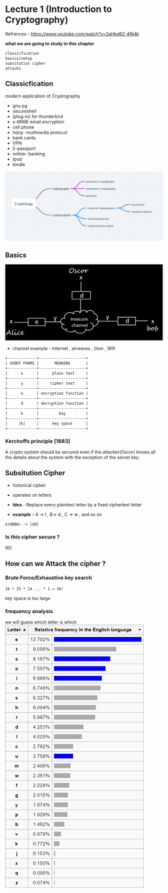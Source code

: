 # Lecture 1 (Introduction to Cryptography)

Refrences - https://www.youtube.com/watch?v=2aHkqB2-46k&t

**what we are going to study in this chapter**
```
classicfication
basics/setup
subsitution cipher
attacks
```
## Classicfication
 modern application of Cryptography
  - gnu pg
  - secureshell
  - (plug-in) for thunderbird
  - s-MIME email encryption
  - cell phone
  - hdcp -multimedia protocol
  - bank cards
  - VPN
  - E-passport
  - online- banking
  - Ipod
  - kindle

![ch_1_1](./ch_1_1.png)

## Basics
![ch_1_2](./ch_1_2.png)
- channel example - Internet , airwaves , Gsm , Wifi

```
+-------------+---------------------+
| SHORT FROMS |       MEANING       |
+-------------+---------------------+
|      x      |      plain text     |
+-------------+---------------------+
|      y      |     cipher text     |
+-------------+---------------------+
|      e      | encryption function |
+-------------+---------------------+
|      d      | decryption function |
+-------------+---------------------+
|      k      |         key         |
+-------------+---------------------+
|     |k|     |      key space      |
+-------------+---------------------+
```

### Kerchoffs principle [1883]

A crypto system should be secured even if the attacker(Oscor) knows all the details about the system with the exception of the secret key.

## Subsitution Cipher
 - historical cipher
 - operates on letters
 - **Idea** - Replace every plaintext letter by a fixed ciphertext letter

 - **example**  - A -> l , B-> d , C -> w , and so on
 ```
 e(ABBA) -> lddl
 ```
### Is this cipher secure ?
NO
## How can we Attack the cipher ?

### Brute Force/Exhaustive key search

```
26 * 25 * 24 ... * 1 = 26!
```

key space is too large

### frequency analysis
we will guess which letter is which 
![ch_1_3](./ch_1_3.png)

